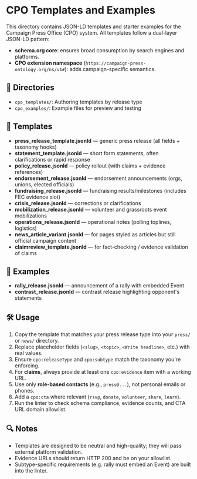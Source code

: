 # CPO Templates and Examples

This directory contains JSON-LD templates and starter examples for the Campaign Press Office (CPO) system.
All templates follow a dual-layer JSON-LD pattern:
- **schema.org core**: ensures broad consumption by search engines and platforms.
- **CPO extension namespace** (`https://campaign-press-ontology.org/ns/v1#`): adds campaign-specific semantics.

## 📂 Directories
- `cpo_templates/`: Authoring templates by release type
- `cpo_examples/`: Example files for preview and testing

## 📑 Templates
- **press_release_template.jsonld** — generic press release (all fields + taxonomy hooks)
- **statement_template.jsonld** — short form statements, often clarifications or rapid response
- **policy_release.jsonld** — policy rollout (with claims + evidence references)
- **endorsement_release.jsonld** — endorsement announcements (orgs, unions, elected officials)
- **fundraising_release.jsonld** — fundraising results/milestones (includes FEC evidence slot)
- **crisis_release.jsonld** — corrections or clarifications
- **mobilization_release.jsonld** — volunteer and grassroots event mobilizations
- **operations_release.jsonld** — operational notes (polling toplines, logistics)
- **news_article_variant.jsonld** — for pages styled as articles but still official campaign content
- **claimreview_template.jsonld** — for fact-checking / evidence validation of claims

## 📑 Examples
- **rally_release.jsonld** — announcement of a rally with embedded Event
- **contrast_release.jsonld** — contrast release highlighting opponent's statements

## 🛠 Usage
1. Copy the template that matches your press release type into your `press/` or `news/` directory.
2. Replace placeholder fields (`<slug>`, `<topic>`, `<Write headline>`, etc.) with real values.
3. Ensure `cpo:releaseType` and `cpo:subtype` match the taxonomy you're enforcing.
4. For **claims**, always provide at least one `cpo:evidence` item with a working URL.
5. Use only **role-based contacts** (e.g., `press@...`), not personal emails or phones.
6. Add a `cpo:cta` where relevant (`rsvp`, `donate`, `volunteer`, `share`, `learn`).
7. Run the linter to check schema compliance, evidence counts, and CTA URL domain allowlist.

## 🔍 Notes
- Templates are designed to be neutral and high-quality; they will pass external platform validation.
- Evidence URLs should return HTTP 200 and be on your allowlist.
- Subtype-specific requirements (e.g. rally must embed an Event) are built into the linter.